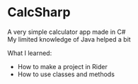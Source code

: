 # CalcSharp  
A very simple calculator app made in C#  
My limited knowledge of Java helped a bit

What I learned:
- How to make a project in Rider
- How to use classes and methods
